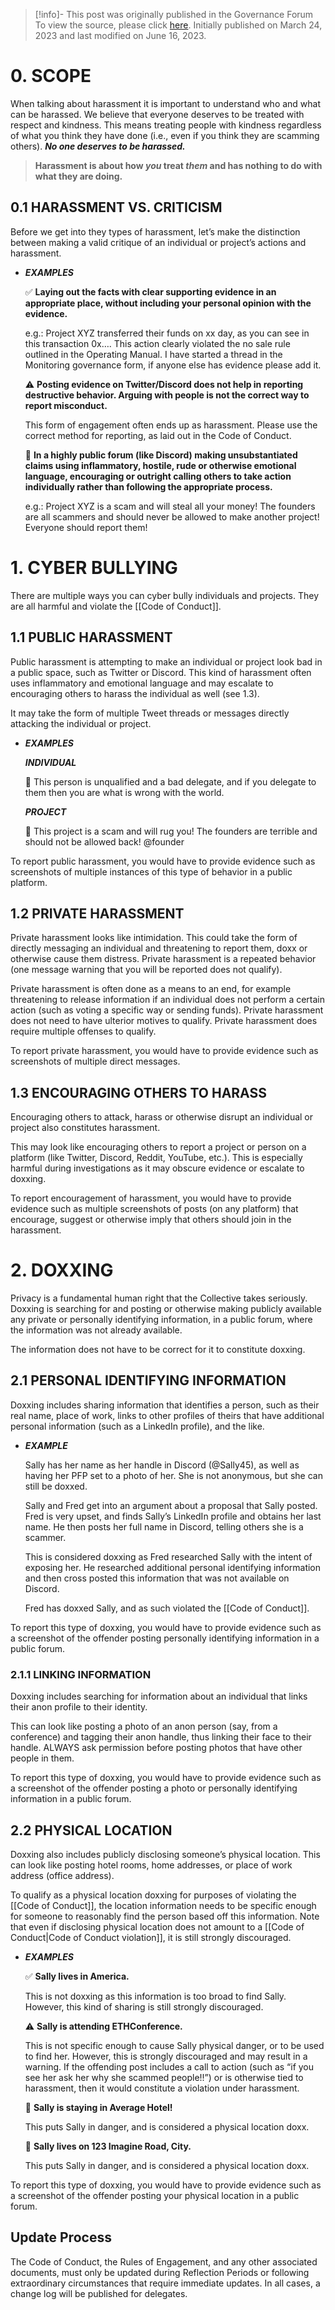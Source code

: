 > [!info]- This post was originally published in the Governance Forum
> To view the source, please click [here](https://gov.optimism.io/t/guidance-on-severe-code-of-conduct-violations/5729). Initially published on March 24, 2023 and last modified on June 16, 2023.

<span class="notvisible"></span>
# 0. SCOPE

When talking about harassment it is important to understand who and what can be harassed. We believe that everyone deserves to be treated with respect and kindness. This means treating people with kindness regardless of what you think they have done (i.e., even if you think they are scamming others). _**No one deserves to be harassed.**_

> **Harassment is about how _you_ treat _them_ and has nothing to do with what they are doing.**

## 0.1 HARASSMENT VS. CRITICISM

Before we get into they types of harassment, let’s make the distinction between making a valid critique of an individual or project’s actions and harassment.

- _**EXAMPLES**_


    ✅ **Laying out the facts with clear supporting evidence in an appropriate place, without including your personal opinion with the evidence.**
    
    e.g.: Project XYZ transferred their funds on xx day, as you can see in this transaction 0x…. This action clearly violated the no sale rule outlined in the Operating Manual. I have started a thread in the Monitoring governance form, if anyone else has evidence please add it.


    ⚠️ **Posting evidence on Twitter/Discord does not help in reporting destructive behavior. Arguing with people is not the correct way to report misconduct.**
    
    This form of engagement often ends up as harassment. Please use the correct method for reporting, as laid out in the Code of Conduct.


    🚫 **In a highly public forum (like Discord) making unsubstantiated claims using inflammatory, hostile, rude or otherwise emotional language, encouraging or outright calling others to take action individually rather than following the appropriate process.**
    
    e.g.: Project XYZ is a scam and will steal all your money! The founders are all scammers and should never be allowed to make another project! Everyone should report them!
    

# 1. CYBER BULLYING

There are multiple ways you can cyber bully individuals and projects. They are all harmful and violate the [[Code of Conduct]].

## 1.1 PUBLIC HARASSMENT

Public harassment is attempting to make an individual or project look bad in a public space, such as Twitter or Discord. This kind of harassment often uses inflammatory and emotional language and may escalate to encouraging others to harass the individual as well (see 1.3).

It may take the form of multiple Tweet threads or messages directly attacking the individual or project.

- _**EXAMPLES**_

    
    _**INDIVIDUAL**_
    
    🚫 This person is unqualified and a bad delegate, and if you delegate to them then you are what is wrong with the world.


    _**PROJECT**_
    
    🚫 This project is a scam and will rug you! The founders are terrible and should not be allowed back! @founder
    

To report public harassment, you would have to provide evidence such as screenshots of multiple instances of this type of behavior in a public platform.

## 1.2 PRIVATE HARASSMENT

Private harassment looks like intimidation. This could take the form of directly messaging an individual and threatening to report them, doxx or otherwise cause them distress. Private harassment is a repeated behavior (one message warning that you will be reported does not qualify).

Private harassment is often done as a means to an end, for example threatening to release information if an individual does not perform a certain action (such as voting a specific way or sending funds). Private harassment does not need to have ulterior motives to qualify. Private harassment does require multiple offenses to qualify.

To report private harassment, you would have to provide evidence such as screenshots of multiple direct messages.

## 1.3 ENCOURAGING OTHERS TO HARASS

Encouraging others to attack, harass or otherwise disrupt an individual or project also constitutes harassment.

This may look like encouraging others to report a project or person on a platform (like Twitter, Discord, Reddit, YouTube, etc.). This is especially harmful during investigations as it may obscure evidence or escalate to doxxing.

To report encouragement of harassment, you would have to provide evidence such as multiple screenshots of posts (on any platform) that encourage, suggest or otherwise imply that others should join in the harassment.

# 2. DOXXING

Privacy is a fundamental human right that the Collective takes seriously. Doxxing is searching for and posting or otherwise making publicly available any private or personally identifying information, in a public forum, where the information was not already available.

The information does not have to be correct for it to constitute doxxing.

## 2.1 PERSONAL IDENTIFYING INFORMATION

Doxxing includes sharing information that identifies a person, such as their real name, place of work, links to other profiles of theirs that have additional personal information (such as a LinkedIn profile), and the like.

- _**EXAMPLE**_

    
    Sally has her name as her handle in Discord (@Sally45), as well as having her PFP set to a photo of her. She is not anonymous, but she can still be doxxed.

    
    Sally and Fred get into an argument about a proposal that Sally posted. Fred is very upset, and finds Sally’s LinkedIn profile and obtains her last name. He then posts her full name in Discord, telling others she is a scammer.

    
    This is considered doxxing as Fred researched Sally with the intent of exposing her. He researched additional personal identifying information and then cross posted this information that was not available on Discord.

    Fred has doxxed Sally, and as such violated the [[Code of Conduct]].
    

To report this type of doxxing, you would have to provide evidence such as a screenshot of the offender posting personally identifying information in a public forum.

### 2.1.1 LINKING INFORMATION

Doxxing includes searching for information about an individual that links their anon profile to their identity.

This can look like posting a photo of an anon person (say, from a conference) and tagging their anon handle, thus linking their face to their handle. ALWAYS ask permission before posting photos that have other people in them.

To report this type of doxxing, you would have to provide evidence such as a screenshot of the offender posting a photo or personally identifying information in a public forum.

## 2.2 PHYSICAL LOCATION

Doxxing also includes publicly disclosing someone’s physical location. This can look like posting hotel rooms, home addresses, or place of work address (office address).

To qualify as a physical location doxxing for purposes of violating the [[Code of Conduct]], the location information needs to be specific enough for someone to reasonably find the person based off this information. Note that even if disclosing physical location does not amount to a [[Code of Conduct|Code of Conduct violation]], it is still strongly discouraged.

- _**EXAMPLES**_

    
    ✅ **Sally lives in America.**
    
    This is not doxxing as this information is too broad to find Sally. However, this kind of sharing is still strongly discouraged.


    ⚠️ **Sally is attending ETHConference.**
    
    This is not specific enough to cause Sally physical danger, or to be used to find her. However, this is strongly discouraged and may result in a warning. If the offending post includes a call to action (such as “if you see her ask her why she scammed people!!”) or is otherwise tied to harassment, then it would constitute a violation under harassment.


    🚫 **Sally is staying in Average Hotel!**
    
    This puts Sally in danger, and is considered a physical location doxx.


    🚫 **Sally lives on 123 Imagine Road, City.**
    
    This puts Sally in danger, and is considered a physical location doxx.
    

To report this type of doxxing, you would have to provide evidence such as a screenshot of the offender posting your physical location in a public forum.

## Update Process

The Code of Conduct, the Rules of Engagement, and any other associated documents, must only be updated during Reflection Periods or following extraordinary circumstances that require immediate updates. In all cases, a change log will be published for delegates.